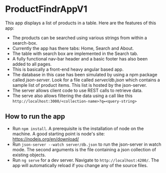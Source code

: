 # ProductFindrAppV1

This app displays a list of products in a table. Here are the features of this app: 
  - The products can be searched using various strings from within a search-box. 
  - Currently the app has there tabs: Home, Search and About. 
  - The table with search box are implemented in the Search tab. 
  - A fully functional nav-bar header and a basic footer has also been added to all pages.
  - This is basically a front-end heavy angular based app. 
  - The database in this case has been simulated by using a npm package called *json-server*. Look for a file called *server/db.json* which contains a sample list of product items. This list is hosted by the json-server.
  - The server allows client code to use REST calls to retrieve data.
  - The serve also allows filtering the data using a call like this ``` http://localhost:3000/<collection-name>?q=<query-string> ```

## How to run the app

- Run ` npm install `. A prerequisite is the installation of node on the machine. A good starting point is node's site: https://nodejs.org/en/download/
- Run ` json-server --watch server/db.json ` to run the json-server in watch mode. The second arguments is the file containing a json collection of existing objects.
- Run `ng serve` for a dev server. Navigate to `http://localhost:4200/`. The app will automatically reload if you change any of the source files.
